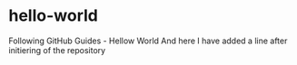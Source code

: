 # hello-world
Following GitHub Guides - Hellow World
And here I have added a line after initiering of the repository
